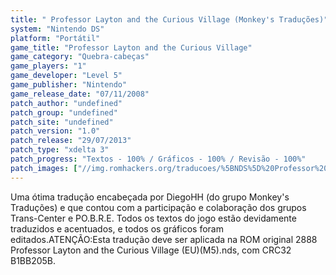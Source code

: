 ```yaml
---
title: " Professor Layton and the Curious Village (Monkey's Traduções)"
system: "Nintendo DS"
platform: "Portátil"
game_title: "Professor Layton and the Curious Village"
game_category: "Quebra-cabeças"
game_players: "1"
game_developer: "Level 5"
game_publisher: "Nintendo"
game_release_date: "07/11/2008"
patch_author: "undefined"
patch_group: "undefined"
patch_site: "undefined"
patch_version: "1.0"
patch_release: "29/07/2013"
patch_type: "xdelta 3"
patch_progress: "Textos - 100% / Gráficos - 100% / Revisão - 100%"
patch_images: ["//img.romhackers.org/traducoes/%5BNDS%5D%20Professor%20Layton%20and%20the%20Curious%20Village%20-%20Monkey's%20Tradu%C3%A7%C3%B5es%20e%20Trans-Center%20-%201.jpg","//img.romhackers.org/traducoes/%5BNDS%5D%20Professor%20Layton%20and%20the%20Curious%20Village%20-%20Monkey's%20Tradu%C3%A7%C3%B5es%20e%20Trans-Center%20-%202.jpg","//img.romhackers.org/traducoes/%5BNDS%5D%20Professor%20Layton%20and%20the%20Curious%20Village%20-%20Monkey's%20Tradu%C3%A7%C3%B5es%20e%20Trans-Center%20-%203.jpg"]
---
```

Uma ótima tradução encabeçada por DiegoHH (do grupo Monkey's Traduções) e que contou com a participação e colaboração dos grupos Trans-Center e PO.B.R.E. Todos os textos do jogo estão devidamente traduzidos e acentuados, e todos os gráficos foram editados.ATENÇÃO:Esta tradução deve ser aplicada na ROM original 2888 Professor Layton and the Curious Village (EU)(M5).nds, com CRC32 B1BB205B.